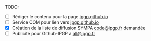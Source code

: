 
TODO:
 - [ ] Rédiger le contenu pour la page [ipgp.github.io](http://ipgp.github.io)
 - [ ] Service COM pour lien vers [ipgp.github.io](http://ipgp.github.io)
 - [x] Création de la liste de diffusion SYMPA code@ipgp.fr demandée
 - [ ] Publicité pour Github-IPGP à all@ipgp.fr
